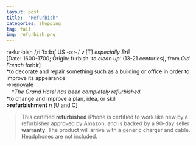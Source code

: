 ```yaml
---
layout: post
title:  "Refurbish"
categories: shopping
tag: fail
img: refurbish.png
---
```

<DIV style="MARGIN: 0px 0px 5px">re<B>·</B>fur<B>·</B>bish /ˌriːˈfəːbɪʃ US -əːr-/ <I>v</I> [T] <I>especially BrE</I> <BR>[Date: 1600-1700; Origin: furbish <I>'to clean up'</I> (13-21 centuries), from <I>Old French</I> forbir]<BR>*to decorate and repair something such as a building or office in order to improve its appearance<BR>→<U>renovate</U><BR>　*<I>The Grand Hotel has been completely refurbished.</I><BR>*to change and improve a plan, idea, or skill<BR><B>&gt;refurbishment</B> <I>n</I> [U and C]</DIV>

> This certified **refurbished** iPhone is certified to work like new by a refurbisher approved by Amazon, and is backed by a 90-day seller **warranty**. The product will arrive with a generic charger and cable. Headphones are not included. 

